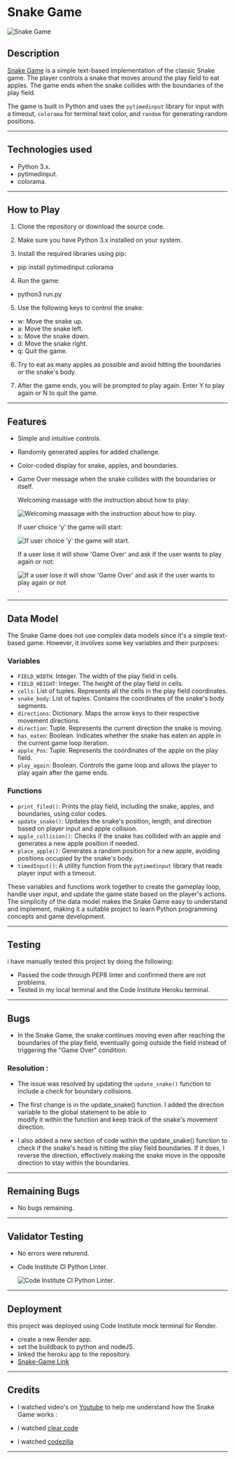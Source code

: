 # Snake Game

![Snake Game](assets/images/terminal-game.png)

## Description

[Snake Game](https://snake-game-rw9s.onrender.com) is a simple text-based implementation of the classic Snake game. The player controls a snake that moves around the play field to eat apples. The game ends when the snake collides with the boundaries of the play field.

The game is built in Python and uses the `pytimedinput` library for input with a timeout, `colorama` for terminal text color, and `random` for generating random positions.


--------------------------------------------------------------



## Technologies used

-   Python 3.x.
-   pytimedinput.
-   colorama.

--------------------------------------------------------------



## How to Play

1.  Clone the repository or download the source code.

2.  Make sure you have Python 3.x installed on your system.

3.  Install the required libraries using pip:
*   pip install pytimedinput colorama

4.  Run the game:
*  python3 run.py

5.  Use the following keys to control the snake:

*  w: Move the snake up.
*  a: Move the snake left.
*  s: Move the snake down.
*  d: Move the snake right.
*  q: Quit the game.

6.  Try to eat as many apples as possible and avoid hitting the boundaries or the snake's body.

7.  After the game ends, you will be prompted to play again. Enter Y to play again or N to quit the game.



--------------------------------------------------------------



## Features

-  Simple and intuitive controls.
-  Randomly generated apples for added challenge.
-  Color-coded display for snake, apples, and boundaries.
-  Game Over message when the snake collides with the boundaries or itself.




    Welcoming massage with the instruction about how to play:

   ![Welcoming massage with the instruction about how to play](assets/images/welcome-massage.png).



   If user choice 'y' the game will start:

   ![If user choice 'y' the game will start](assets/images/playing.png).


   If a user lose it will show 'Game Over' and ask if the user wants to play again or not:

   ![If a user lose it will show 'Game Over' and ask if the user wants to play again or not](assets/images/game-over.png).

--------------------------------------------------------------




## Data Model

  The Snake Game does not use complex data models since it's a simple text-based game. However, it involves some key variables and their purposes:

### Variables

-  `FIELD_WIDTH`: Integer. The width of the play field in cells.
-  `FIELD_HEIGHT`: Integer. The height of the play field in cells.
-  `cells`: List of tuples. Represents all the cells in the play field coordinates.
-  `snake_body`: List of tuples. Contains the coordinates of the snake's body segments.
-  `directions`: Dictionary. Maps the arrow keys to their respective movement directions.
-  `direction`: Tuple. Represents the current direction the snake is moving.
-  `has_eaten`: Boolean. Indicates whether the snake has eaten an apple in the current game loop iteration.
-  `apple_Pos`: Tuple. Represents the coordinates of the apple on the play field.
-  `play_again`: Boolean. Controls the game loop and allows the player to play again after the game ends.

### Functions

-  `print_filed()`: Prints the play field, including the snake, apples, and boundaries, using color codes.
-  `update_snake()`: Updates the snake's position, length, and direction based on player input and apple collision.
-  `apple_collision()`: Checks if the snake has collided with an apple and generates a new apple position if needed.
-  `place_apple()`: Generates a random position for a new apple, avoiding positions occupied by the snake's body.
-  `timedInput()`: A utility function from the `pytimedinput` library that reads player input with a timeout.

  These variables and functions work together to create the gameplay loop, handle user input, and update the game state based on the player's actions. The simplicity of the data model makes the Snake Game easy to understand and implement, making it a suitable project to learn Python programming concepts and game development.



--------------------------------------------------------------



## Testing 

   i have manually tested this project by doing the following:

-  Passed the code through PEP8 linter and confirmed there are not problems.
-  Tested in my local terminal and the Code Institute Heroku terminal.





--------------------------------------------------------------



## Bugs

-  In the Snake Game, the snake continues moving even after reaching the boundaries of the play field, eventually going outside 
   the field instead of triggering the "Game Over" condition.

### Resolution :

-  The issue was resolved by updating the `update_snake()` function to include a check for boundary collisions.

*  The first change is in the update_snake() function. I added the direction variable to the global statement to be able to  
   modify it within the function and keep track of the snake's movement direction.

*  I also added a new section of code within the update_snake() function to check if the snake's head is hitting the play field 
   boundaries. If it does, I reverse the direction, effectively making the snake move in the opposite direction to stay within the boundaries.


--------------------------------------------------------------



## Remaining Bugs


- No bugs remaining.



--------------------------------------------------------------



## Validator Testing



-  No errors were returend.

-  Code Institute CI Python Linter.

   ![Code Institute CI Python Linter](assets/images/tester.png).



--------------------------------------------------------------



## Deployment

 this project was deployed using Code Institute mock terminal for Render.

-  create a new Render app.
-  set the buildback to python and nodeJS.
-  linked the heroku app to the repository.
-  [Snake-Game Link](https://snake-game-rw9s.onrender.com)





--------------------------------------------------------------



## Credits

- I watched video's on [Youtube](https://www.youtube.com/) to help me understand how the Snake Game works :

- I watched [clear code](https://www.youtube.com/watch?v=lAIawk2IVIM&list=LL&index=2&t=1819s) 

- I watched [codezilla](https://www.youtube.com/watch?v=NFqjO5z1jx0)



--------------------------------------------------------------
